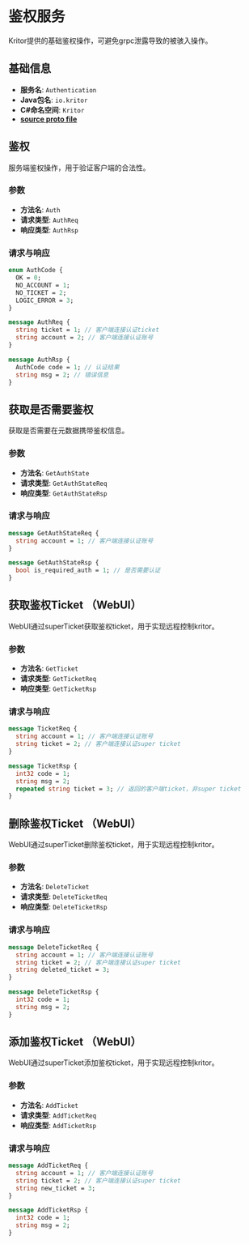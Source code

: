 # 鉴权服务

Kritor提供的基础鉴权操作，可避免grpc泄露导致的被骇入操作。

## 基础信息

- **服务名**: `Authentication`
- **Java包名**: `io.kritor`
- **C#命名空间**: `Kritor`
- **[source proto file](/protos/src/main/proto/kritor/authenticate.proto)**

## 鉴权

服务端鉴权操作，用于验证客户端的合法性。

### 参数

- **方法名**: `Auth`
- **请求类型**: `AuthReq`
- **响应类型**: `AuthRsp`

### 请求与响应

```protobuf
enum AuthCode {
  OK = 0;
  NO_ACCOUNT = 1;
  NO_TICKET = 2;
  LOGIC_ERROR = 3;
}

message AuthReq {
  string ticket = 1; // 客户端连接认证ticket
  string account = 2; // 客户端连接认证账号
}

message AuthRsp {
  AuthCode code = 1; // 认证结果
  string msg = 2; // 错误信息
}
```

## 获取是否需要鉴权

获取是否需要在元数据携带鉴权信息。

### 参数

- **方法名**: `GetAuthState`
- **请求类型**: `GetAuthStateReq`
- **响应类型**: `GetAuthStateRsp`

### 请求与响应

```protobuf
message GetAuthStateReq {
  string account = 1; // 客户端连接认证账号
}

message GetAuthStateRsp {
  bool is_required_auth = 1; // 是否需要认证
}
```

## 获取鉴权Ticket （WebUI）

WebUI通过superTicket获取鉴权ticket，用于实现远程控制kritor。

### 参数

- **方法名**: `GetTicket`
- **请求类型**: `GetTicketReq`
- **响应类型**: `GetTicketRsp`

### 请求与响应

```protobuf
message TicketReq {
  string account = 1; // 客户端连接认证账号
  string ticket = 2; // 客户端连接认证super ticket
}

message TicketRsp {
  int32 code = 1;
  string msg = 2;
  repeated string ticket = 3; // 返回的客户端ticket，非super ticket
}
```

## 删除鉴权Ticket （WebUI）

WebUI通过superTicket删除鉴权ticket，用于实现远程控制kritor。

### 参数

- **方法名**: `DeleteTicket`
- **请求类型**: `DeleteTicketReq`
- **响应类型**: `DeleteTicketRsp`

### 请求与响应

```protobuf
message DeleteTicketReq {
  string account = 1; // 客户端连接认证账号
  string ticket = 2; // 客户端连接认证super ticket
  string deleted_ticket = 3;
}

message DeleteTicketRsp {
  int32 code = 1;
  string msg = 2;
}
```

## 添加鉴权Ticket （WebUI）

WebUI通过superTicket添加鉴权ticket，用于实现远程控制kritor。

### 参数

- **方法名**: `AddTicket`
- **请求类型**: `AddTicketReq`
- **响应类型**: `AddTicketRsp`

### 请求与响应

```protobuf
message AddTicketReq {
  string account = 1; // 客户端连接认证账号
  string ticket = 2; // 客户端连接认证super ticket
  string new_ticket = 3;
}

message AddTicketRsp {
  int32 code = 1;
  string msg = 2;
}
```